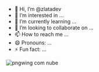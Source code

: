 - 👋 Hi, I’m @zlatadev
- 👀 I’m interested in ...
- 🌱 I’m currently learning ...
- 💞️ I’m looking to collaborate on ...
- 📫 How to reach me ...
- 😄 Pronouns: ...
- ⚡ Fun fact: ...

<!---
zlatadev/zlatadev is a ✨ special ✨ repository because its `README.md` (this file) appears on your GitHub profile.
You can click the Preview link to take a look at your changes.
--->


![pngwing com nube](https://github.com/zlatadev/zlatadev/assets/168001667/0867f7fd-b357-4235-8ad3-3843fba90268)

